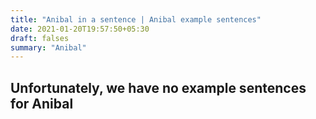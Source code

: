 ```yaml
---
title: "Anibal in a sentence | Anibal example sentences"
date: 2021-01-20T19:57:50+05:30
draft: falses
summary: "Anibal"
---
```

## Unfortunately, we have no example sentences for Anibal                 
